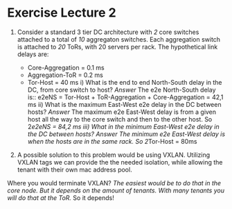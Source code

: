 # Exercise Lecture 2

1) Consider a standard 3 tier DC architecture with *2* core switches attached to a total of *10* aggregaton switches. Each aggregation switch is attached to *20* ToRs, with 20 servers per rack. The hypothetical link delays are:
    - Core-Aggregation = 0.1 ms
    - Aggregation-ToR = 0.2 ms
    - Tor-Host = 40 ms
    i) What is the end to end North-South delay in the DC, from core switch to host?
        *Answer*
        The e2e North-South delay is::
            e2eNS = Tor-Host + ToR-Aggregation + Core-Aggregation = 42,1 ms
    ii) What is the maximum East-West e2e delay in the DC between hosts?
        *Answer*
        The maximum e2e East-West delay is from a given host all the way to the core switch and then to the other host.
        So 2*e2eNS = 84,2 ms
    iii) What in the minimum East-West e2e delay in the DC between hosts?
        *Answer*
        The minimum e2e East-West delay is when the hosts are in the same rack.
        So 2*Tor-Host = 80ms
    
2) A possible solution to this problem would be using VXLAN. Utilizing VXLAN tags we can provide the the needed isolation, while allowing the tenant with their own mac address pool.  
   
Where you would terminate VXLAN?
*The easiest would be to do that in the core node. But it depends on the amount of tenants. With many tenants you will do that at the ToR.* So it depends!
